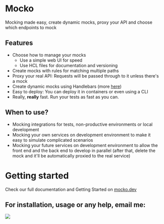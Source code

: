 # Mocko
Mocking made easy, create dynamic mocks, proxy your API and choose which endpoints to mock

## Features
- Choose how to manage your mocks
    - Use a simple web UI for speed
    - Use HCL files for documentation and versioning
- Create mocks with rules for matching multiple paths
- Proxy your real API: Requests will be passed through to it unless there's a mock
- Create dynamic mocks using Handlebars (more [here](https://mocko.dev/templating/))
- Easy to deploy: You can deploy it in containers or even using a CLI <!-- TODO reference for deploy doc -->
- Really, **really** fast. Run your tests as fast as you can.
## When to use?
- Mocking integrations for tests, non-productive environments or local development
- Mocking your own services on development environment to make it easy to simulate
complicated scenarios
- Mocking your future services on development environment to allow the front end and
the back end to develop in parallel (after that, delete the mock and it'll be automatically
proxied to the real service)

# Getting started
Check our full documentation and Getting Started on
[mocko.dev](https://cdt.one/WzuRdVq)

<!-- TODO contributing -->

<!-- ## Installation
### Docker Compose complete stack
Clone this repository and start docker compose:
```
git clone https://github.com/gabriel-pinheiro/mocko.git
cd mocko
sudo docker-compose up
```

Access http://localhost:8080/ for the UI. Mocks will be served on `localhost:8081`

To change settings, modify the configuration files on `./compose/config`. You might want to change
`./compose/config/proxy/.env` to enable proxied mode.
### Using Helm
Installation on your Kubernetes cluster using helm is pretty simple:

**Helm 3**
```
git clone https://github.com/gabriel-pinheiro/mocko.git
cd mocko

helm install mocko ./mocko-helm --set \
redis.host=YOUR.REDIS.HOST,\
redis.password=YOUR_REDIS_PASSWORD,\
proxy.uri=http://your-real-api.url/v1
```

**Helm 2**
```
git clone https://github.com/gabriel-pinheiro/mocko.git
cd mocko

helm install ./mocko-helm -n mocko --set \
redis.host=YOUR.REDIS.HOST,\
redis.password=YOUR_REDIS_PASSWORD,\
proxy.uri=http://your-real-api.url/v1
```
The other chart values you might want to change are:
| **Chart Value**     | **Description**                                                                                              | **Default**                              |
|---------------------|--------------------------------------------------------------------------------------------------------------|------------------------------------------|
| proxy.uri           | URL of your actual API which will be proxied by mocko, leave it blank to disable proxying                    | _blank_                                  |
| proxy.timeoutMillis | Milliseconds to wait for a response before replying with 504 Gateway Timeout                                 | 180000                                   |
| proxy.cors          | Set to true to override the cors rules defined by the API. Set to false to proxy OPTIONS requests to the API | true                                     |
| proxy.replicas      | Number of proxy replicas                                                                                     | 1                                        |
| redis.host          | Redis host                                                                                                   | redis-headless.default.svc.cluster.local |
| redis.port          | Redis port                                                                                                   | 6379                                     |
| redis.password      | Redis password                                                                                               | _blank_                                  |
| redis.database      | Redis database                                                                                               | 0                                        |

### Docker Compose standalone mode
Create a mocks folder in your project containing the [hcl mock definitions](https://github.com/gabriel-pinheiro/mocko/tree/master/mocko-proxy/examples) and add this service to your compose:
```yaml
version: '2'

services:
  mocko-proxy:
    image: 'gabrielctpinheiro/mocko-proxy:1.3.2'
    environment:
      - PROXY_BASE-URI=
    ports:
      - '8080:8080'
    volumes:
      - './mocks:/home/mocko/mocks'
```
You can set your API URL in the environment variable `PROXY_BASE-URI`.

Any setting can be changed from the environment variables.

## Usage
You can create, delete and update mocks in the UI when using the complete stack
mode (or when installing with helm).

For standalone mode check
[mocko-proxy's README.md](https://github.com/gabriel-pinheiro/mocko/blob/master/mocko-proxy/README.md)

For templating examples check
[mocko-proxy's examples](https://github.com/gabriel-pinheiro/mocko/tree/master/mocko-proxy/examples) -->

## For installation, usage or any help, email me:
![](https://cdn.codetunnel.net/gabrielpinheiro/email.png)

